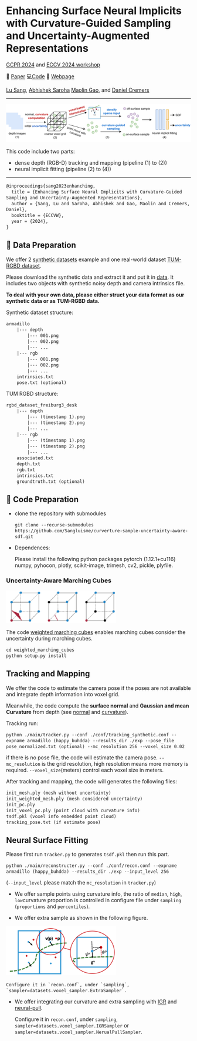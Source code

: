 # Enhancing Surface Neural Implicits with Curvature-Guided Sampling and Uncertainty-Augmented Representations

[GCPR 2024](https://www.gcpr-vmv.de/year/2024) and [ECCV 2024 workshop](https://3d-in-the-wild.github.io/)


📰 [Paper](https://arxiv.org/abs/2306.02099)  💻[Code]() 📣 [Webpage](https://sangluisme.github.io/projects/3_project/)

[Lu Sang](https://sangluisme.github.io/), [Abhishek Saroha](https://cvg.cit.tum.de/members/saroha) [Maolin Gao](https://maolingao.github.io/), and [Daniel Cremers](https://cvg.cit.tum.de/members/cremers) 

---

![Pipeline](assets/pipeline.png)

This code include two parts:
- dense depth (RGB-D) tracking and mapping (pipeline (1) to (2))
- neural implicit fitting (pipeline (2) to (4))

---

```text
@inproceedings{sang2023enhanching,
  title = {Enhancing Surface Neural Implicits with Curvature-Guided Sampling and Uncertainty-Augmented Representations},
  author = {Sang, Lu and Saroha, Abhishek and Gao, Maolin and Cremers, Daniel},
  booktitle = {ECCVW},
  year = {2024},
}
```

## 🔧 Data Preparation
We offer 2 [synthetic datasets](https://drive.google.com/file/d/1-qAWGg0Ji99W2O8NT5FVbZmUVr-61gGE/view?usp=sharing) example and one real-world dataset [TUM-RGBD dataset](https://cvg.cit.tum.de/data/datasets/rgbd-dataset).

Please download the synthetic data and extract it and put it in [data](data). It includes two objects with synthetic noisy depth and camera intrinsics file. 

**To deal with your own data, please either struct your data format as our synthetic data or as TUM-RGBD data.**

Synthetic dataset structure:
```
armadillo
    |--- depth
        |--- 001.png
        |--- 002.png
        |--- ...
    |--- rgb
        |--- 001.png
        |--- 002.png
        |--- ...
    intrinsics.txt
    pose.txt (optional)
```
TUM RGBD structure:

```
rgbd_dataset_freiburg3_desk
    |--- depth
        |--- (timestamp 1).png
        |--- (timestamp 2).png
        |--- ...
    |--- rgb
        |--- (timestamp 1).png
        |--- (timestamp 2).png
        |--- ...
    associated.txt
    depth.txt
    rgb.txt
    intrinsics.txt
    groundtruth.txt (optional)
```
## 🔨 Code Preparation

- clone the repository with submodules
    ```
    git clone --recurse-submodules https://github.com/Sangluisme/curverture-sample-uncertainty-aware-sdf.git
    ```

- Dependences:

    Please install the following python packages
    pytorch (1.12.1+cu116)
    numpy, pyhocon, plotly, scikit-image, trimesh, cv2, pickle, plyfile.




### Uncertainty-Aware Marching Cubes
<img src="assets/mc.png" alt="Sample Image" width="300">

The code [weighted marching cubes](weighted_marching_cubes) enables marching cubes consider the uncertainty during marching cubes.
```
cd weighted_marching_cubes
python setup.py install
```


## Tracking and Mapping

We offer the code to estimate the camera pose if the poses are not available and integrate depth information into voxel grid.

Meanwhile, the code compute the **surface normal** and **Gaussian and mean Curvature** from depth (see [normal](third/normal_estimator.py) and [curvature](third/curvature_estimator.py)).

Tracking run:
```
python ./main/tracker.py --conf ./conf/tracking_synthetic.conf --expname armadillo (happy_buhdda) --results_dir ./exp --pose_file pose_normalized.txt (optional) --mc_resolution 256 --voxel_size 0.02
```
if there is no pose file, the code will estimate the camera pose. `--mc_resolution` is the grid resolution, high resolution means more memory is required. `--voxel_size`(meters) control each voxel size in meters. 


After tracking and mapping, the code will generates the following files:
```
init_mesh.ply (mesh without uncertainty)
init_weighted_mesh.ply (mesh considered uncertainty)
init_pc.ply
init_voxel_pc.ply (point cloud with curvature info)
tsdf.pkl (voxel info embedded point cloud)
tracking_pose.txt (if estimate pose)
```

## Neural Surface Fitting
Please first run `tracker.py` to generates `tsdf.pkl` then run this part.
```
python ./main/reconstructer.py --conf ./conf/recon.conf --expname armadillo (happy_buhdda) --results_dir ./exp --input_level 256
```
(`--input_level` please match the `mc_resolution` in `tracker.py`)

- We offer sample points using curvature info, the ratio of `median`, `high`, `low`curvature proportion is controlled in configure file under `sampling` (`proportions` and `percentiles`).

- We offer extra sample as shown in the following figure.
<img src="assets/taylor.png" alt="Sample Image" width="300">

    Configure it in `recon.conf`, under `sampling`, `sampler=datasets.voxel_sampler.ExtraSampler`.

- We offer integrating our curvature and extra sampling with [IGR](https://github.com/amosgropp/IGR) and [neural-pull](https://github.com/mabaorui/NeuralPull). 

    Configure it in `recon.conf`, under `sampling`, `sampler=datasets.voxel_sampler.IGRSampler` or `sampler=datasets.voxel_sampler.NerualPullSampler`.


